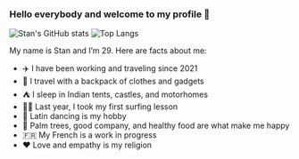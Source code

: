 ### Hello everybody and welcome to my profile 👋

![Stan's GitHub stats](https://github-readme-stats.vercel.app/api?username=stanyakimov&show_icons=true&theme=shadow_blue)
![Top Langs](https://github-readme-stats.vercel.app/api/top-langs?username=stanyakimov&layout=compact&langs_count=8&card_width=320)


My name is Stan and I’m 29. 
Here are facts about me:
- ✈️ I have been working and traveling since 2021
- 🎒 I travel with a backpack of clothes and gadgets
- ⛺️ I sleep in Indian tents, castles, and motorhomes
- 🏄‍♂️ Last year, I took my first surfing lesson
- 💃 Latin dancing is my hobby
- 🌴 Palm trees, good company, and healthy food are what make me happy
- 🇫🇷 My French is a work in progress
- ❤ Love and empathy is my religion 

<!--
- 🔭 I’m currently working on ...
- 🌱 I’m currently learning ...
- 👯 I’m looking to collaborate on projects in non-profit, volunteering and giving
- 🤔 I’m looking for help ...
- 💬 Ask me about ...
- 📫 How to reach me: stanyakimov@icloud.com
- 😄 Pronouns: ...
- ⚡ Fun fact: ...
--->
